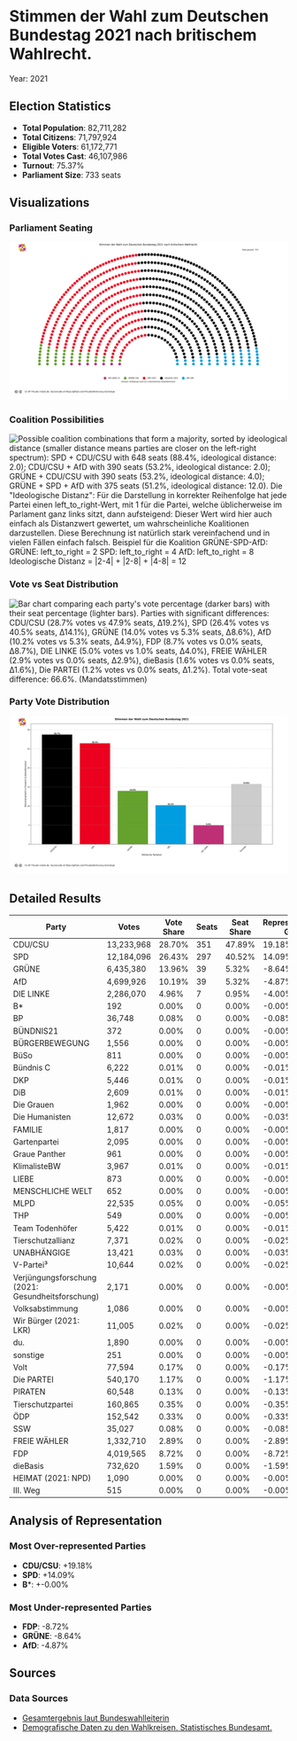 # Stimmen der Wahl zum Deutschen Bundestag 2021 nach britischem Wahlrecht.
Year: 2021

## Election Statistics
- **Total Population**: 82,711,282
- **Total Citizens**: 71,797,924
- **Eligible Voters**: 61,172,771
- **Total Votes Cast**: 46,107,986
- **Turnout**: 75.37%
- **Parliament Size**: 733 seats

## Visualizations
### Parliament Seating
![Parliament seating arrangement with 733 total seats. Parties from left to right: DIE LINKE with 7 seats (1.0%), GRÜNE with 39 seats (5.3%), SPD with 297 seats (40.5%), CDU/CSU with 351 seats (47.9%), AfD with 39 seats (5.3%). Hinweis: Verteilung nutzt nur Mandatsstimmen (Erststimmen) .](plots/germany2021_uk_parliament.png)

### Coalition Possibilities
![Possible coalition combinations that form a majority, sorted by ideological distance (smaller distance means parties are closer on the left-right spectrum): SPD + CDU/CSU with 648 seats (88.4%, ideological distance: 2.0); CDU/CSU + AfD with 390 seats (53.2%, ideological distance: 2.0); GRÜNE + CDU/CSU with 390 seats (53.2%, ideological distance: 4.0); GRÜNE + SPD + AfD with 375 seats (51.2%, ideological distance: 12.0). Die "Ideologische Distanz": Für die Darstellung in korrekter Reihenfolge hat jede Partei einen left_to_right-Wert, mit 1 für die Partei, welche üblicherweise im Parlament ganz links sitzt, dann aufsteigend: Dieser Wert wird hier auch einfach als Distanzwert gewertet, um wahrscheinliche Koalitionen darzustellen. Diese Berechnung ist natürlich stark vereinfachend und in vielen Fällen einfach falsch.  Beispiel für die Koalition GRÜNE-SPD-AfD: GRÜNE: left_to_right = 2 SPD: left_to_right = 4 AfD: left_to_right = 8 Ideologische Distanz = |2-4| + |2-8| + |4-8| = 12](plots/germany2021_uk_coalitions.png)

### Vote vs Seat Distribution
![Bar chart comparing each party's vote percentage (darker bars) with their seat percentage (lighter bars). Parties with significant differences: CDU/CSU (28.7% votes vs 47.9% seats, Δ19.2%), SPD (26.4% votes vs 40.5% seats, Δ14.1%), GRÜNE (14.0% votes vs 5.3% seats, Δ8.6%), AfD (10.2% votes vs 5.3% seats, Δ4.9%), FDP (8.7% votes vs 0.0% seats, Δ8.7%), DIE LINKE (5.0% votes vs 1.0% seats, Δ4.0%), FREIE WÄHLER (2.9% votes vs 0.0% seats, Δ2.9%), dieBasis (1.6% votes vs 0.0% seats, Δ1.6%), Die PARTEI (1.2% votes vs 0.0% seats, Δ1.2%). Total vote-seat difference: 66.6%. (Mandatsstimmen)](plots/germany2021_uk_vote_seat_distribution.png)

### Party Vote Distribution
![Bar chart showing the percentage of votes received by each party, including parties that did not receive seats. Parties ordered by vote share (descending): CDU/CSU: 28.7%, SPD: 26.4%, GRÜNE: 14.0%, AfD: 10.2%, DIE LINKE: 5.0%, Sonstige: 15.8%. (Mandatsstimmen)](plots/germany2021_uk_vote_distribution.png)

## Detailed Results
| Party | Votes | Vote Share | Seats | Seat Share | Representation Gap |
|-------|--------|------------|-------|------------|-------------------|
| CDU/CSU | 13,233,968 | 28.70% | 351 | 47.89% | 19.18% |
| SPD | 12,184,096 | 26.43% | 297 | 40.52% | 14.09% |
| GRÜNE | 6,435,380 | 13.96% | 39 | 5.32% | -8.64% |
| AfD | 4,699,926 | 10.19% | 39 | 5.32% | -4.87% |
| DIE LINKE | 2,286,070 | 4.96% | 7 | 0.95% | -4.00% |
| B* | 192 | 0.00% | 0 | 0.00% | -0.00% |
| BP | 36,748 | 0.08% | 0 | 0.00% | -0.08% |
| BÜNDNIS21 | 372 | 0.00% | 0 | 0.00% | -0.00% |
| BÜRGERBEWEGUNG | 1,556 | 0.00% | 0 | 0.00% | -0.00% |
| BüSo | 811 | 0.00% | 0 | 0.00% | -0.00% |
| Bündnis C | 6,222 | 0.01% | 0 | 0.00% | -0.01% |
| DKP | 5,446 | 0.01% | 0 | 0.00% | -0.01% |
| DiB | 2,609 | 0.01% | 0 | 0.00% | -0.01% |
| Die Grauen | 1,962 | 0.00% | 0 | 0.00% | -0.00% |
| Die Humanisten | 12,672 | 0.03% | 0 | 0.00% | -0.03% |
| FAMILIE | 1,817 | 0.00% | 0 | 0.00% | -0.00% |
| Gartenpartei | 2,095 | 0.00% | 0 | 0.00% | -0.00% |
| Graue Panther | 961 | 0.00% | 0 | 0.00% | -0.00% |
| KlimalisteBW | 3,967 | 0.01% | 0 | 0.00% | -0.01% |
| LIEBE | 873 | 0.00% | 0 | 0.00% | -0.00% |
| MENSCHLICHE WELT | 652 | 0.00% | 0 | 0.00% | -0.00% |
| MLPD | 22,535 | 0.05% | 0 | 0.00% | -0.05% |
| THP | 549 | 0.00% | 0 | 0.00% | -0.00% |
| Team Todenhöfer | 5,422 | 0.01% | 0 | 0.00% | -0.01% |
| Tierschutzallianz | 7,371 | 0.02% | 0 | 0.00% | -0.02% |
| UNABHÄNGIGE | 13,421 | 0.03% | 0 | 0.00% | -0.03% |
| V-Partei³ | 10,644 | 0.02% | 0 | 0.00% | -0.02% |
| Verjüngungsforschung (2021: Gesundheitsforschung) | 2,171 | 0.00% | 0 | 0.00% | -0.00% |
| Volksabstimmung | 1,086 | 0.00% | 0 | 0.00% | -0.00% |
| Wir Bürger (2021: LKR) | 11,005 | 0.02% | 0 | 0.00% | -0.02% |
| du. | 1,890 | 0.00% | 0 | 0.00% | -0.00% |
| sonstige | 251 | 0.00% | 0 | 0.00% | -0.00% |
| Volt | 77,594 | 0.17% | 0 | 0.00% | -0.17% |
| Die PARTEI | 540,170 | 1.17% | 0 | 0.00% | -1.17% |
| PIRATEN | 60,548 | 0.13% | 0 | 0.00% | -0.13% |
| Tierschutzpartei | 160,865 | 0.35% | 0 | 0.00% | -0.35% |
| ÖDP | 152,542 | 0.33% | 0 | 0.00% | -0.33% |
| SSW | 35,027 | 0.08% | 0 | 0.00% | -0.08% |
| FREIE WÄHLER | 1,332,710 | 2.89% | 0 | 0.00% | -2.89% |
| FDP | 4,019,565 | 8.72% | 0 | 0.00% | -8.72% |
| dieBasis | 732,620 | 1.59% | 0 | 0.00% | -1.59% |
| HEIMAT (2021: NPD) | 1,090 | 0.00% | 0 | 0.00% | -0.00% |
| III. Weg | 515 | 0.00% | 0 | 0.00% | -0.00% |

## Analysis of Representation
### Most Over-represented Parties
- **CDU/CSU**: +19.18%
- **SPD**: +14.09%
- **B***: +-0.00%

### Most Under-represented Parties
- **FDP**: -8.72%
- **GRÜNE**: -8.64%
- **AfD**: -4.87%

## Sources

### Data Sources
- [Gesamtergebnis laut Bundeswahlleiterin](https://www.bundeswahlleiterin.de/bundestagswahlen/2021/ergebnisse/opendata/btw21/20240211_wdhwahl-vgl2021/daten/gesamtergebnis_01.xml)
- [Demografische Daten zu den Wahlkreisen. Statistisches Bundesamt.](https://ergebnisse.zensus2022.de/datenbank/online/table/4000W-1W11)